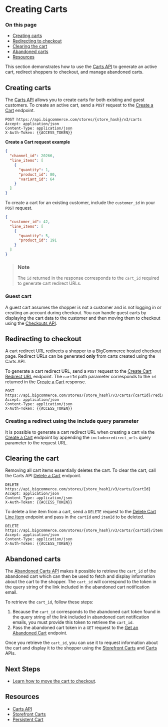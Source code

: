 # Creating Carts

<div class="otp" id="no-index">

### On this page
- [Creating carts](#creating-carts)
- [Redirecting to checkout](#redirecting-to-checkout)
- [Clearing the cart](#clearing-the-cart)
- [Abandoned carts](#abandoned-carts)
- [Resources](#resources)

</div>

This section demonstrates how to use the [Carts API](https://developer.bigcommerce.com/api-reference/store-management/carts) to generate an active cart, redirect shoppers to checkout, and manage abandoned carts.

## Creating carts

The [Carts API](https://developer.bigcommerce.com/api-reference/store-management/carts) allows you to create carts for both existing and guest customers. To create an active cart, send a `POST` request to the [Create a Cart](https://developer.bigcommerce.com/api-reference/store-management/carts/cart/createacart) endpoint.

```http
POST https://api.bigcommerce.com/stores/{store_hash}/v3/carts
Accept: application/json
Content-Type: application/json
X-Auth-Token: {{ACCESS_TOKEN}}
``` 

**Create a Cart request example**

```json
{
  "channel_id": 20266,
  "line_items": [
    {
      "quantity": 1,
      "product_id": 80,
      "variant_id": 64
    }
  ]
}
```

To create a cart for an existing customer, include the `customer_id` in your `POST` request.

```json
{
  "customer_id": 42,
  "line_items": [
    {
      "quantity": 5,
      "product_id": 191
    }
  ]
}
```

<div class="HubBlock--callout">
<div class="CalloutBlock--info">
<div class="HubBlock-content">

> ### Note
> The `id` returned in the response corresponds to the `cart_id` required to generate cart redirect URLs.

</div>
</div>
</div>

### Guest cart

A guest cart assumes the shopper is not a customer and is not logging in or creating an account during checkout. You can handle guest carts by displaying the cart data to the customer and then moving them to checkout using the [Checkouts API](https://developer.bigcommerce.com/api-reference/store-management/checkouts).

## Redirecting to checkout

A cart redirect URL redirects a shopper to a BigCommerce hosted checkout page. Redirect URLs can be generated **only** from carts created using the Carts API.

To generate a cart redirect URL, send a `POST` request to the [Create Cart Redirect URL](https://developer.bigcommerce.com/api-reference/store-management/carts/cart-redirect-urls/createcartredirecturl) endpoint. The `cartId` path parameter corresponds to the `id` returned in the [Create a Cart](https://developer.bigcommerce.com/api-reference/store-management/carts/cart/createacart) response.

```http
POST https://api.bigcommerce.com/stores/{store_hash}/v3/carts/{cartId}/redirect_urls
Accept: application/json
Content-Type: application/json
X-Auth-Token: {{ACCESS_TOKEN}}
``` 

### Creating a redirect using the include query parameter

It is possible to generate a cart redirect URL when creating a cart via the [Create a Cart](https://developer.bigcommerce.com/api-reference/store-management/carts/cart/createacart) endpoint by appending the `include=redirect_urls` query parameter to the request URL.

## Clearing the cart

Removing all cart items essentially deletes the cart. To clear the cart, call the Carts API [Delete a Cart](https://developer.bigcommerce.com/api-reference/store-management/carts/cart/deleteacart) endpoint.

```http
DELETE https://api.bigcommerce.com/stores/{store_hash}/v3/carts/{cartId}
Accept: application/json
Content-Type: application/json
X-Auth-Token: {{ACCESS_TOKEN}}
``` 

To delete a line item from a cart, send a `DELETE` request to the [Delete Cart Line Item](https://developer.bigcommerce.com/api-reference/store-management/carts/cart-items/deletecartlineitem) endpoint and pass in the `cartId` and `itemId` to be deleted. 

```http
DELETE https://api.bigcommerce.com/stores/{store_hash}/v3/carts/{cartId}/items/{itemId}
Accept: application/json
Content-Type: application/json
X-Auth-Token: {{ACCESS_TOKEN}}
``` 

## Abandoned carts

The [Abandoned Carts API](https://developer.bigcommerce.com/api-reference/store-management/abandoned-carts) makes it possible to retrieve the `cart_id` of the abandoned cart which can then be used to fetch and display information about the cart to the shopper. The `cart_id` will correspond to the token in the query string of the link included in the abandoned cart notification email. 

To retrieve the `cart_id`, follow these steps:

1. Because the `cart_id` corresponds to the abandoned cart token found in the query string of the link included in abandoned cart notification emails, you must provide this token to retrieve the `cart_id`.
2. Pass the abandoned cart token in a `GET` request to the [Get an Abandoned Cart](https://developer.bigcommerce.com/api-reference/store-management/abandoned-carts/abandoned-carts/getabandonedcarts) endpoint. 

Once you retrieve the `cart_id`, you can use it to request information about the cart and display it to the shopper using the [Storefront Carts](https://developer.bigcommerce.com/api-reference/storefront/carts) and [Carts](https://developer.bigcommerce.com/api-reference/store-management/carts) APIs.

## Next Steps
* [Learn how to move the cart to checkout]().

## Resources
* [Carts API](https://developer.bigcommerce.com/api-reference/store-management/carts)
* [Storefront Carts](https://developer.bigcommerce.com/api-reference/storefront/carts)
* [Persistent Cart](https://support.bigcommerce.com/s/article/Persistent-Cart)